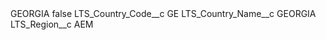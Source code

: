 <?xml version="1.0" encoding="UTF-8"?>
<CustomMetadata xmlns="http://soap.sforce.com/2006/04/metadata" xmlns:xsi="http://www.w3.org/2001/XMLSchema-instance" xmlns:xsd="http://www.w3.org/2001/XMLSchema">
    <label>GEORGIA</label>
    <protected>false</protected>
    <values>
        <field>LTS_Country_Code__c</field>
        <value xsi:type="xsd:string">GE</value>
    </values>
    <values>
        <field>LTS_Country_Name__c</field>
        <value xsi:type="xsd:string">GEORGIA</value>
    </values>
    <values>
        <field>LTS_Region__c</field>
        <value xsi:type="xsd:string">AEM</value>
    </values>
</CustomMetadata>
